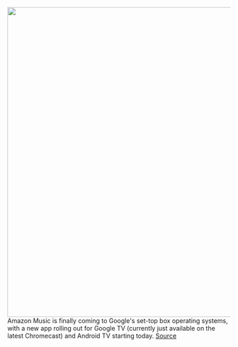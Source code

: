 <img src='https://cdn.vox-cdn.com/thumbor/NrE2zh-GG2-7xuhugp19Jw3ZO2A=/0x0:1200x800/1200x800/filters:focal(504x304:696x496)/cdn.vox-cdn.com/uploads/chorus_image/image/68873308/amazon_music_android_tv.0.png' width='700px' /><br/>
Amazon Music is finally coming to Google's set-top box operating systems, with a new app rolling out for Google TV (currently just available on the latest Chromecast) and Android TV starting today.
<a href='https://www.theverge.com/2021/2/25/22300990/amazon-music-google-android-tv-chromecast-app-available-now'> Source <a/>